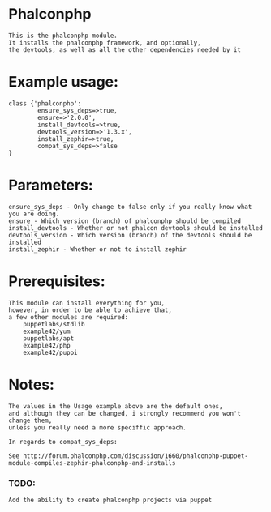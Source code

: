 # Phalconphp #

    This is the phalconphp module. 
    It installs the phalconphp framework, and optionally,       
    the devtools, as well as all the other dependencies needed by it 

# Example usage:
    
    class {'phalconphp':
            ensure_sys_deps=>true,
            ensure=>'2.0.0', 
            install_devtools=>true,
            devtools_version=>'1.3.x',
            install_zephir=>true,
            compat_sys_deps=>false
    }

# Parameters:
    ensure_sys_deps - Only change to false only if you really know what you are doing.
    ensure - Which version (branch) of phalconphp should be compiled
    install_devtools - Whether or not phalcon devtools should be installed
    devtools_version - Which version (branch) of the devtools should be installed
    install_zephir - Whether or not to install zephir

# Prerequisites:
    This module can install everything for you, 
    however, in order to be able to achieve that,
    a few other modules are required:
        puppetlabs/stdlib
        example42/yum 
        puppetlabs/apt
        example42/php 
        example42/puppi 

# Notes: 
    The values in the Usage example above are the default ones,
    and although they can be changed, i strongly recommend you won't change them,
    unless you really need a more speciffic approach.
    
    In regards to compat_sys_deps:
    
    See http://forum.phalconphp.com/discussion/1660/phalconphp-puppet-module-compiles-zephir-phalconphp-and-installs

### TODO: 
    Add the ability to create phalconphp projects via puppet